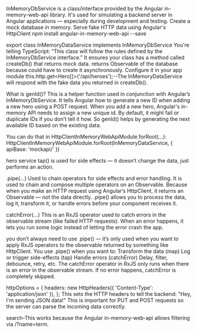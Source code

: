 InMemoryDbService is a class/interface provided by the Angular in-memory-web-api library. It's used for simulating a backend server in Angular applications — especially during development and testing.
Create a mock database in memory.
Serve fake HTTP data using Angular's HttpClient
npm install angular-in-memory-web-api --save

export class InMemoryDataService implements InMemoryDbService
You're telling TypeScript:
“This class will follow the rules defined by the InMemoryDbService interface.”
It ensures your class has a method called createDb() that returns mock data.
returns Observable of the database because could have to create it asynchronously.
Configure it in your app module
this.http.get<Hero[]>('/api/heroes');--The InMemoryDataService will respond with the fake data you returned in createDb().

What is genId()?
This is a helper function used in conjunction with Angular’s InMemoryDbService.
It tells Angular how to generate a new ID when adding a new hero using a POST request.
When you add a new hero, Angular's in-memory API needs to assign a new unique id.
By default, it might fail or duplicate IDs if you don’t tell it how.
So genId() helps by generating the next available ID based on the existing data.

You can do that in HttpClientInMemoryWebApiModule.forRoot(...):
HttpClientInMemoryWebApiModule.forRoot(InMemoryDataService, {
apiBase: 'mockapi/'
})

hero service
tap() is used for side effects — it doesn’t change the data, just performs an action.

.pipe(...)
Used to chain operators for side effects and error handling.
It is used to chain and compose multiple operators on an Observable.
Because when you make an HTTP request using Angular’s HttpClient, it returns an Observable — not the data directly.
.pipe() allows you to process the data, log it, transform it, or handle errors before your component receives it.

catchError(...)
This is an RxJS operator used to catch errors in the observable stream (like failed HTTP requests).
When an error happens, it lets you run some logic instead of letting the error crash the app.

you don’t always need to use .pipe() — it’s only used when you want to apply RxJS operators to the observable returned by something like HttpClient.
You use .pipe() when you want to:
Transform the data (map)
Log or trigger side-effects (tap)
Handle errors (catchError)
Delay, filter, debounce, retry, etc.
The catchError operator in RxJS only runs when there is an error in the observable stream. If no error happens, catchError is completely skipped.

httpOptions = {
headers: new HttpHeaders({ 'Content-Type': 'application/json' }),
};
This sets the HTTP headers to tell the backend:
"Hey, I'm sending JSON data!"
This is important for PUT and POST requests so the server can parse the incoming data correctly.

search-This works because the Angular in-memory-web-api allows filtering via /?name=term.

